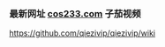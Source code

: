 ### 最新网址 [cos233.com](http://www.cos233.com/?qiezishipin) 子茄视频

https://github.com/qiezivip/qiezivip/wiki
